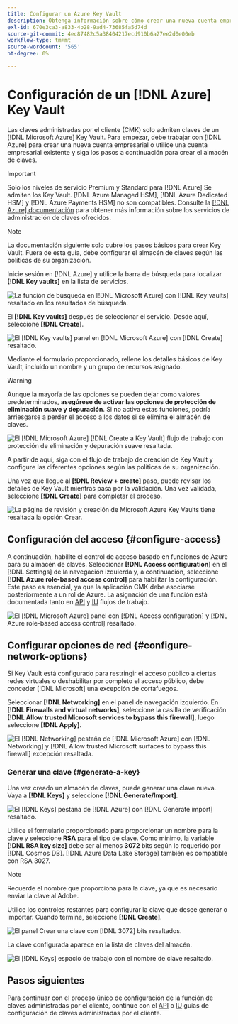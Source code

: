 ```yaml
---
title: Configurar un Azure Key Vault
description: Obtenga información sobre cómo crear una nueva cuenta empresarial con Azure o utilizar una cuenta empresarial existente y crear el almacén de claves.
exl-id: 670e3ca3-a833-4b28-9ad4-73685fa5d74d
source-git-commit: 4ec87482c5a38404217ecd910b6a27ee2d0e00eb
workflow-type: tm+mt
source-wordcount: '565'
ht-degree: 0%

---
```


# Configuración de un [!DNL Azure] Key Vault

Las claves administradas por el cliente (CMK) solo admiten claves de un [!DNL Microsoft Azure] Key Vault. Para empezar, debe trabajar con [!DNL Azure] para crear una nueva cuenta empresarial o utilice una cuenta empresarial existente y siga los pasos a continuación para crear el almacén de claves.

>[!IMPORTANT]
>
>Solo los niveles de servicio Premium y Standard para [!DNL Azure] Se admiten los Key Vault. [!DNL Azure Managed HSM], [!DNL Azure Dedicated HSM] y [!DNL Azure Payments HSM] no son compatibles. Consulte la [[!DNL Azure] documentación](https://learn.microsoft.com/en-us/azure/security/fundamentals/key-management#azure-key-management-services) para obtener más información sobre los servicios de administración de claves ofrecidos.

>[!NOTE]
>
>La documentación siguiente solo cubre los pasos básicos para crear Key Vault. Fuera de esta guía, debe configurar el almacén de claves según las políticas de su organización.

Inicie sesión en [!DNL Azure] y utilice la barra de búsqueda para localizar **[!DNL Key vaults]** en la lista de servicios.

![La función de búsqueda en [!DNL Microsoft Azure] con [!DNL Key vaults] resaltado en los resultados de búsqueda.](../../images/governance-privacy-security/customer-managed-keys/access-key-vaults.png)

El **[!DNL Key vaults]** después de seleccionar el servicio. Desde aquí, seleccione **[!DNL Create]**.

![El [!DNL Key vaults] panel en [!DNL Microsoft Azure] con [!DNL Create] resaltado.](../../images/governance-privacy-security/customer-managed-keys/create-key-vault.png)

Mediante el formulario proporcionado, rellene los detalles básicos de Key Vault, incluido un nombre y un grupo de recursos asignado.

>[!WARNING]
>
>Aunque la mayoría de las opciones se pueden dejar como valores predeterminados, **asegúrese de activar las opciones de protección de eliminación suave y depuración**. Si no activa estas funciones, podría arriesgarse a perder el acceso a los datos si se elimina el almacén de claves.
>
>![El [!DNL Microsoft Azure] [!DNL Create a Key Vault] flujo de trabajo con protección de eliminación y depuración suave resaltada.](../../images/governance-privacy-security/customer-managed-keys/basic-config.png)

A partir de aquí, siga con el flujo de trabajo de creación de Key Vault y configure las diferentes opciones según las políticas de su organización.

Una vez que llegue al **[!DNL Review + create]** paso, puede revisar los detalles de Key Vault mientras pasa por la validación. Una vez validada, seleccione **[!DNL Create]** para completar el proceso.

![La página de revisión y creación de Microsoft Azure Key Vaults tiene resaltada la opción Crear.](../../images/governance-privacy-security/customer-managed-keys/finish-creation.png)

## Configuración del acceso {#configure-access}

A continuación, habilite el control de acceso basado en funciones de Azure para su almacén de claves. Seleccionar **[!DNL Access configuration]** en el [!DNL Settings] de la navegación izquierda y, a continuación, seleccione **[!DNL Azure role-based access control]** para habilitar la configuración. Este paso es esencial, ya que la aplicación CMK debe asociarse posteriormente a un rol de Azure. La asignación de una función está documentada tanto en [API](./api-set-up.md#assign-to-role) y [IU](./ui-set-up.md#assign-to-role) flujos de trabajo.

![El [!DNL Microsoft Azure] panel con [!DNL Access configuration] y [!DNL Azure role-based access control] resaltado.](../../images/governance-privacy-security/customer-managed-keys/access-configuration.png)

## Configurar opciones de red {#configure-network-options}

Si Key Vault está configurado para restringir el acceso público a ciertas redes virtuales o deshabilitar por completo el acceso público, debe conceder [!DNL Microsoft] una excepción de cortafuegos.

Seleccionar **[!DNL Networking]** en el panel de navegación izquierdo. En **[!DNL Firewalls and virtual networks]**, seleccione la casilla de verificación **[!DNL Allow trusted Microsoft services to bypass this firewall]**, luego seleccione **[!DNL Apply]**.

![El [!DNL Networking] pestaña de [!DNL Microsoft Azure] con [!DNL Networking] y [!DNL Allow trusted Microsoft surfaces to bypass this firewall] excepción resaltada.](../../images/governance-privacy-security/customer-managed-keys/networking.png)

### Generar una clave {#generate-a-key}

Una vez creado un almacén de claves, puede generar una clave nueva. Vaya a **[!DNL Keys]** y seleccione **[!DNL Generate/Import]**.

![El [!DNL Keys] pestaña de [!DNL Azure] con [!DNL Generate import] resaltado.](../../images/governance-privacy-security/customer-managed-keys/view-keys.png)

Utilice el formulario proporcionado para proporcionar un nombre para la clave y seleccione **RSA** para el tipo de clave. Como mínimo, la variable **[!DNL RSA key size]** debe ser al menos **3072** bits según lo requerido por [!DNL Cosmos DB]. [!DNL Azure Data Lake Storage] también es compatible con RSA 3027.

>[!NOTE]
>
>Recuerde el nombre que proporciona para la clave, ya que es necesario enviar la clave al Adobe.

Utilice los controles restantes para configurar la clave que desee generar o importar. Cuando termine, seleccione **[!DNL Create]**.

![El panel Crear una clave con [!DNL 3072] bits resaltados.](../../images/governance-privacy-security/customer-managed-keys/configure-key.png)

La clave configurada aparece en la lista de claves del almacén.

![El [!DNL Keys] espacio de trabajo con el nombre de clave resaltado.](../../images/governance-privacy-security/customer-managed-keys/key-added.png)

## Pasos siguientes

Para continuar con el proceso único de configuración de la función de claves administradas por el cliente, continúe con el [API](./api-set-up.md) o [IU](./ui-set-up.md) guías de configuración de claves administradas por el cliente.

